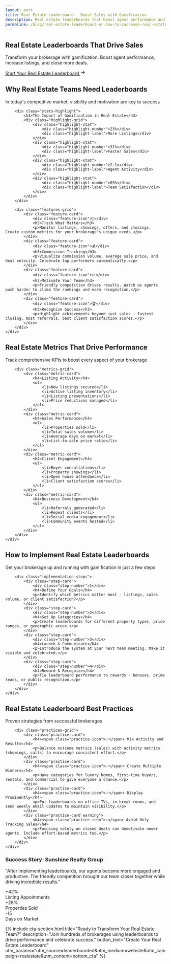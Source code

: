 ```yaml
---
layout: post
title: Real Estate Leaderboard - Boost Sales with Gamification
description: Real estate leaderboards that boost agent performance and increase sales. Transform your brokerage with gamification and real-time tracking.
permalink: /blog/real-estate-leaderboard-or-how-to-increase-real-estate-sales-use-gamification
---
```


<section class="re-hero">
    <div class="container">
        <h1>Real Estate Leaderboards That Drive Sales</h1>
        <p>Transform your brokerage with gamification. Boost agent performance, increase listings, and close more deals.</p>
        <a href="{{ site.company.keepthescore_url }}?utm_source=leaderboarded&utm_medium=website&utm_campaign=realestate&utm_content=hero_cta" class="btn btn-keepthescore">
            Start Your Real Estate Leaderboard
            <svg class="arrow-icon" xmlns="http://www.w3.org/2000/svg" width="16" height="16" viewBox="0 0 24 24" fill="none" stroke="currentColor" stroke-width="2" stroke-linecap="round" stroke-linejoin="round">
                <line x1="5" y1="12" x2="19" y2="12"></line>
                <polyline points="12 5 19 12 12 19"></polyline>
            </svg>
        </a>
    </div>
</section>

<section class="features">
    <div class="container">
        <div class="section-title">
            <h2>Why Real Estate Teams Need Leaderboards</h2>
            <p>In today's competitive market, visibility and motivation are key to success</p>
        </div>
        
        <div class="stats-highlight">
            <h3>The Impact of Gamification in Real Estate</h3>
            <div class="highlight-grid">
                <div class="highlight-stat">
                    <div class="highlight-number">23%</div>
                    <div class="highlight-label">More Listings</div>
                </div>
                <div class="highlight-stat">
                    <div class="highlight-number">31%</div>
                    <div class="highlight-label">Faster Sales</div>
                </div>
                <div class="highlight-stat">
                    <div class="highlight-number">2.1x</div>
                    <div class="highlight-label">Agent Activity</div>
                </div>
                <div class="highlight-stat">
                    <div class="highlight-number">89%</div>
                    <div class="highlight-label">Team Satisfaction</div>
                </div>
            </div>
        </div>
        
        <div class="features-grid">
            <div class="feature-card">
                <div class="feature-icon">🏡</div>
                <h3>Track What Matters</h3>
                <p>Monitor listings, showings, offers, and closings. Create custom metrics for your brokerage's unique needs.</p>
            </div>
            <div class="feature-card">
                <div class="feature-icon">💰</div>
                <h3>Commission Tracking</h3>
                <p>Visualize commission volume, average sale price, and deal velocity. Celebrate top performers automatically.</p>
            </div>
            <div class="feature-card">
                <div class="feature-icon">📈</div>
                <h3>Motivate Your Team</h3>
                <p>Friendly competition drives results. Watch as agents push harder to climb the rankings and earn recognition.</p>
            </div>
            <div class="feature-card">
                <div class="feature-icon">🏆</div>
                <h3>Recognize Success</h3>
                <p>Highlight achievements beyond just sales - fastest closing, most referrals, best client satisfaction scores.</p>
            </div>
        </div>
    </div>
</section>

<section class="metrics">
    <div class="container">
        <div class="section-title">
            <h2>Real Estate Metrics That Drive Performance</h2>
            <p>Track comprehensive KPIs to boost every aspect of your brokerage</p>
        </div>
        
        <div class="metrics-grid">
            <div class="metric-card">
                <h4>Listing Activity</h4>
                <ul>
                    <li>New listings secured</li>
                    <li>Active listing inventory</li>
                    <li>Listing presentations</li>
                    <li>Price reductions managed</li>
                </ul>
            </div>
            <div class="metric-card">
                <h4>Sales Performance</h4>
                <ul>
                    <li>Properties sold</li>
                    <li>Total sales volume</li>
                    <li>Average days on market</li>
                    <li>List-to-sale price ratio</li>
                </ul>
            </div>
            <div class="metric-card">
                <h4>Client Engagement</h4>
                <ul>
                    <li>Buyer consultations</li>
                    <li>Property showings</li>
                    <li>Open house attendance</li>
                    <li>Client satisfaction scores</li>
                </ul>
            </div>
            <div class="metric-card">
                <h4>Business Development</h4>
                <ul>
                    <li>Referrals generated</li>
                    <li>Repeat clients</li>
                    <li>Social media engagement</li>
                    <li>Community events hosted</li>
                </ul>
            </div>
        </div>
    </div>
</section>

<section class="implementation">
    <div class="container">
        <div class="section-title">
            <h2>How to Implement Real Estate Leaderboards</h2>
            <p>Get your brokerage up and running with gamification in just a few steps</p>
        </div>
        
        <div class="implementation-steps">
            <div class="step-card">
                <div class="step-number">1</div>
                <h4>Define Your Goals</h4>
                <p>Identify which metrics matter most - listings, sales volume, or client satisfaction?</p>
            </div>
            <div class="step-card">
                <div class="step-number">2</div>
                <h4>Set Up Categories</h4>
                <p>Create leaderboards for different property types, price ranges, or geographic areas.</p>
            </div>
            <div class="step-card">
                <div class="step-number">3</div>
                <h4>Launch & Communicate</h4>
                <p>Introduce the system at your next team meeting. Make it visible and celebrated.</p>
            </div>
            <div class="step-card">
                <div class="step-number">4</div>
                <h4>Reward & Recognize</h4>
                <p>Tie leaderboard performance to rewards - bonuses, prime leads, or public recognition.</p>
            </div>
        </div>
    </div>
</section>

<section class="best-practices">
    <div class="container">
        <div class="section-title">
            <h2>Real Estate Leaderboard Best Practices</h2>
            <p>Proven strategies from successful brokerages</p>
        </div>
        
        <div class="practices-grid">
            <div class="practice-card">
                <h4><span class="practice-icon">✅</span> Mix Activity and Results</h4>
                <p>Balance outcome metrics (sales) with activity metrics (showings, calls) to encourage consistent effort.</p>
            </div>
            <div class="practice-card">
                <h4><span class="practice-icon">✅</span> Create Multiple Winners</h4>
                <p>Have categories for luxury homes, first-time buyers, rentals, and commercial to give everyone a chance.</p>
            </div>
            <div class="practice-card">
                <h4><span class="practice-icon">✅</span> Display Prominently</h4>
                <p>Put leaderboards on office TVs, in break rooms, and send weekly email updates to maintain visibility.</p>
            </div>
            <div class="practice-card warning">
                <h4><span class="practice-icon">⚠️</span> Avoid Only Tracking Sales</h4>
                <p>Focusing solely on closed deals can demotivate newer agents. Include effort-based metrics too.</p>
            </div>
        </div>
    </div>
</section>

<section class="case-study-simple">
    <h3>Success Story: Sunshine Realty Group</h3>
    <p>"After implementing leaderboards, our agents became more engaged and productive. The friendly competition brought our team closer together while driving incredible results."</p>
    <div class="results-grid">
        <div class="result-item">
            <div class="result-number">+42%</div>
            <div class="result-label">Listing Appointments</div>
        </div>
        <div class="result-item">
            <div class="result-number">+28%</div>
            <div class="result-label">Properties Sold</div>
        </div>
        <div class="result-item">
            <div class="result-number">-15</div>
            <div class="result-label">Days on Market</div>
        </div>
    </div>
</section>

{% include cta-section.html 
    title="Ready to Transform Your Real Estate Team?" 
    description="Join hundreds of brokerages using leaderboards to drive performance and celebrate success."
    button_text="Create Your Real Estate Leaderboard"
    utm_params="utm_source=leaderboarded&utm_medium=website&utm_campaign=realestate&utm_content=bottom_cta"
%}
